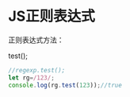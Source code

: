 # JS正则表达式

正则表达式方法：

test();

```js
//regexp.test();
let rg=/123/;
console.log(rg.test(123));//true
```

